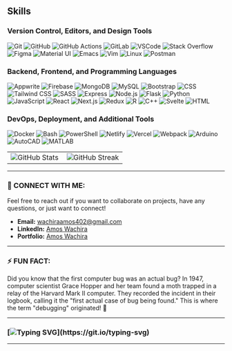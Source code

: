 
## Skills

### Version Control, Editors, and Design Tools

![Git](https://skillicons.dev/icons?i=git)
![GitHub](https://skillicons.dev/icons?i=github)
![GitHub Actions](https://skillicons.dev/icons?i=githubactions)
![GitLab](https://skillicons.dev/icons?i=gitlab)
![VSCode](https://skillicons.dev/icons?i=vscode)
![Stack Overflow](https://skillicons.dev/icons?i=stackoverflow)
![Figma](https://skillicons.dev/icons?i=figma)
![Material UI](https://skillicons.dev/icons?i=materialui)
![Emacs](https://skillicons.dev/icons?i=emacs)
![Vim](https://skillicons.dev/icons?i=vim)
![Linux](https://skillicons.dev/icons?i=linux)
![Postman](https://skillicons.dev/icons?i=postman)

### Backend, Frontend, and Programming Languages

![Appwrite](https://skillicons.dev/icons?i=appwrite)
![Firebase](https://skillicons.dev/icons?i=firebase)
![MongoDB](https://skillicons.dev/icons?i=mongodb)
![MySQL](https://skillicons.dev/icons?i=mysql)
![Bootstrap](https://skillicons.dev/icons?i=bootstrap)
![CSS](https://skillicons.dev/icons?i=css)
![Tailwind CSS](https://skillicons.dev/icons?i=tailwind)
![SASS](https://skillicons.dev/icons?i=sass)
![Express](https://skillicons.dev/icons?i=express)
![Node.js](https://skillicons.dev/icons?i=nodejs)
![Flask](https://skillicons.dev/icons?i=flask)
![Python](https://skillicons.dev/icons?i=py)
![JavaScript](https://skillicons.dev/icons?i=js)
![React](https://skillicons.dev/icons?i=react)
![Next.js](https://skillicons.dev/icons?i=nextjs)
![Redux](https://skillicons.dev/icons?i=redux)
![R](https://skillicons.dev/icons?i=r)
![C++](https://skillicons.dev/icons?i=cpp)
![Svelte](https://skillicons.dev/icons?i=svelte)
![HTML](https://skillicons.dev/icons?i=html)

### DevOps, Deployment, and Additional Tools

![Docker](https://skillicons.dev/icons?i=docker)
![Bash](https://skillicons.dev/icons?i=bash)
![PowerShell](https://skillicons.dev/icons?i=ps)
![Netlify](https://skillicons.dev/icons?i=netlify)
![Vercel](https://skillicons.dev/icons?i=vercel)
![Webpack](https://skillicons.dev/icons?i=webpack)
![Arduino](https://skillicons.dev/icons?i=arduino)
![AutoCAD](https://skillicons.dev/icons?i=autocad)
![MATLAB](https://skillicons.dev/icons?i=matlab)

<div align="center">
  <table>
    <tr>
      <td><img align="left" src="https://github-readme-stats.vercel.app/api?username=ByteSurgeonAmos&count_private=true&show_icons=true&theme=gotham&layout=compact&rank_icon=github" alt="GitHub Stats"/></td>
      <td><img src="https://github-readme-streak-stats.herokuapp.com/?user=ByteSurgeonAmos&theme=dark" alt="GitHub Streak"/></td>    
    </tr>
  </table>
</div>

---

### 💬 CONNECT WITH ME:

Feel free to reach out if you want to collaborate on projects, have any questions, or just want to connect!

- **Email:** [wachiraamos402@gmail.com](mailto:wachiraamos402@gmail.com)
- **LinkedIn:** [Amos Wachira](https://www.linkedin.com/in/amos-wachira-27901b244/)
- **Portfolio:** [Amos Wachira](https://amoswachira.cloud)

---

### ⚡ FUN FACT:

Did you know that the first computer bug was an actual bug? In 1947, computer scientist Grace Hopper and her team found a moth trapped in a relay of the Harvard Mark II computer. They recorded the incident in their logbook, calling it the "first actual case of bug being found." This is where the term "debugging" originated! 🐛

---

### [![Typing SVG](https://readme-typing-svg.demolab.com?font=Fira+Code&pause=1000&color=258f76&width=435&lines=Thanks+for+checking+out+my+profile!)](https://git.io/typing-svg)

---
